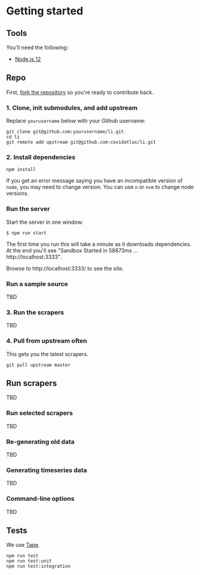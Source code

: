 # Getting started

## Tools

You'll need the following:

* [Node.js 12](https://nodejs.org/en/download/)

## Repo

First, [fork the repository](https://github.com/covidatlas/li.git) so
you're ready to contribute back.

### 1. Clone, init submodules, and add upstream

Replace `yourusername` below with your Github username:

```
git clone git@github.com:yourusername/li.git
cd li
git remote add upstream git@github.com:covidatlas/li.git
```

### 2. Install dependencies

```
npm install
```

If you get an error message saying you have an incompatible version of
`node`, you may need to change version.  You can use `n` or `nvm` to change
node versions.

### Run the server

Start the server in one window:

```
$ npm run start
```

The first time you run this will take a minute as it downloads dependencies.  At the end you'll see "Sandbox Started in 58873ms ... http://localhost:3333".

Browse to http://localhost:3333/ to see the site.

### Run a sample source

TBD

### 3. Run the scrapers

TBD

### 4. Pull from upstream often

This gets you the latest scrapers.

```
git pull upstream master
```

## Run scrapers

TBD

### Run selected scrapers

TBD

### Re-generating old data

TBD

### Generating timeseries data

TBD

### Command-line options

TBD

## Tests

We use [Tape](https://github.com/substack/tape).

    npm run test
    npm run test:unit
    npm run test:integration    
